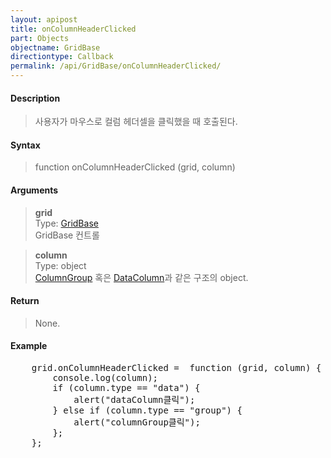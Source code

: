 ```yaml
---
layout: apipost
title: onColumnHeaderClicked
part: Objects
objectname: GridBase
directiontype: Callback
permalink: /api/GridBase/onColumnHeaderClicked/
---
```



#### Description

> 사용자가 마우스로 컬럼 헤더셀을 클릭했을 때 호출된다.  

#### Syntax

> function onColumnHeaderClicked (grid, column)  

#### Arguments

> **grid**  
> Type: [GridBase](/api/types/GridBase/)  
> GridBase 컨트롤  

> **column**  
> Type: object  
> [ColumnGroup](/api/types/ColumnGroup/) 혹은 [DataColumn](/api/types/DataColumn/)과 같은 구조의 object.  

#### Return

> None.  

#### Example

<pre class="prettyprint">
    grid.onColumnHeaderClicked =  function (grid, column) {
        console.log(column);  
        if (column.type == "data") {
            alert("dataColumn클릭");
        } else if (column.type == "group") {
            alert("columnGroup클릭");
        };
    };
</pre>

